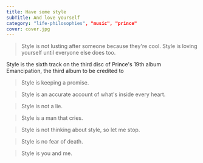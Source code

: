 ```yaml
---
title: Have some style
subTitle: And love yourself
category: "life-philosophies", "music", "prince"
cover: cover.jpg
---
```


> Style is not lusting after someone because they're cool. Style is loving yourself until everyone else does too.

Style is the sixth track on the third disc of Prince's 19th album Emancipation, the third album to be credited to 

> Style is keeping a promise. 

> Style is an accurate account of what's inside every heart. 

> Style is not a lie. 

> Style is a man that cries. 

> Style is not thinking about style, so let me stop. 

> Style is no fear of death. 

> Style is you and me. 